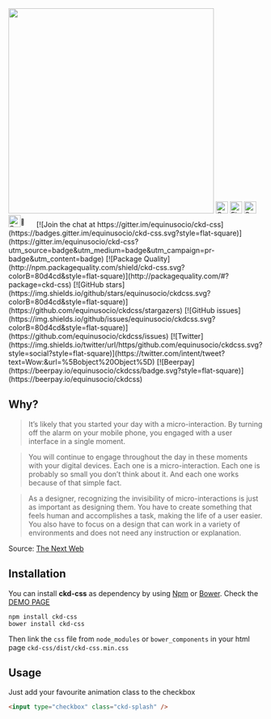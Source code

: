 <img width="406px" src="https://cloud.githubusercontent.com/assets/10454741/18340843/8a8b0e18-75a7-11e6-99f2-e8f805070c33.jpg">

<img width="24px" alt="Google Chrome" src="https://cdn.rawgit.com/alrra/browser-logos/master/chrome/chrome_48x48.png">
<img width="24px" alt="Firefox" src="https://cdn.rawgit.com/alrra/browser-logos/master/firefox/firefox_48x48.png">
<img width="24px" alt="Safari" src="https://cdn.rawgit.com/alrra/browser-logos/master/safari/safari_48x48.png">
<img width="24px" alt="Safari" src="https://cdn.rawgit.com/alrra/browser-logos/master/edge/edge_48x48.png"><sup>💩</sup>&nbsp;&nbsp;&nbsp;&nbsp;&nbsp;
[![Join the chat at https://gitter.im/equinusocio/ckd-css](https://badges.gitter.im/equinusocio/ckd-css.svg?style=flat-square)](https://gitter.im/equinusocio/ckd-css?utm_source=badge&utm_medium=badge&utm_campaign=pr-badge&utm_content=badge)
[![Package Quality](http://npm.packagequality.com/shield/ckd-css.svg?colorB=80d4cd&style=flat-square)](http://packagequality.com/#?package=ckd-css)
[![GitHub stars](https://img.shields.io/github/stars/equinusocio/ckdcss.svg?colorB=80d4cd&style=flat-square)](https://github.com/equinusocio/ckdcss/stargazers)
[![GitHub issues](https://img.shields.io/github/issues/equinusocio/ckdcss.svg?colorB=80d4cd&style=flat-square)](https://github.com/equinusocio/ckdcss/issues)
[![Twitter](https://img.shields.io/twitter/url/https/github.com/equinusocio/ckdcss.svg?style=social?style=flat-square)](https://twitter.com/intent/tweet?text=Wow:&url=%5Bobject%20Object%5D)
[![Beerpay](https://beerpay.io/equinusocio/ckdcss/badge.svg?style=flat-square)](https://beerpay.io/equinusocio/ckdcss)


## Why?

> It’s likely that you started your day with a micro-interaction. By turning off the alarm on your mobile phone, you engaged with a user interface in a single moment.

> You will continue to engage throughout the day in these moments with your digital devices. Each one is a micro-interaction. Each one is probably so small you don’t think about it. And each one works because of that simple fact.

> As a designer, recognizing the invisibility of micro-interactions is just as important as designing them. You have to create something that feels human and accomplishes a task, making the life of a user easier. You also have to focus on a design that can work in a variety of environments and does not need any instruction or explanation.


Source: [The Next Web](http://thenextweb.com/dd/2015/08/17/why-micro-interactions-are-the-secret-to-great-design/)

## Installation
You can install **ckd-css** as dependency by using [Npm](https://www.npmjs.com/package/ckd-css) or [Bower](https://bower.io). Check the [DEMO PAGE](http://equinusocio.github.io/ckdcss )

```
npm install ckd-css
bower install ckd-css
```

Then link the `css` file from `node_modules` or `bower_components` in your html page `ckd-css/dist/ckd-css.min.css`


## Usage

Just add your favourite animation class to the checkbox
```html
<input type="checkbox" class="ckd-splash" />
```
